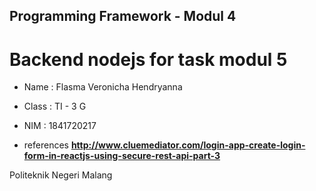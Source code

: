 ## Programming Framework - Modul 4

# Backend nodejs for task modul 5 

- Name : Flasma Veronicha Hendryanna

- Class : TI - 3 G

- NIM : 1841720217

- references **http://www.cluemediator.com/login-app-create-login-form-in-reactjs-using-secure-rest-api-part-3**

Politeknik Negeri Malang

